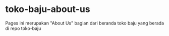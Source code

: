 # toko-baju-about-us
Pages ini merupakan "About Us" bagian dari beranda toko baju yang berada di repo toko-baju
